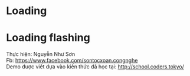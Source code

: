 # Loading
# Loading flashing

Thực hiện: Nguyễn Như Sơn<br />
Fb: https://www.facebook.com/sontocxoan.congnghe<br />
Demo được viết dựa vào kiến thức đã học tại: http://school.coders.tokyo/<br />
